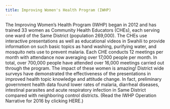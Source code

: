 ```yaml
---
title: Improving Women's Health Program (IWHP)
---
```

The Improving Women’s Health Program (IWHP) began in 2012 and has trained 33 women as Community Health Educators (CHEs), each serving one ward of the Same District (population 269,000). The CHEs use interactive presentations as well as educational videos in Swahili to provide information on such basic topics as hand washing, purifying water, and mosquito nets use to prevent malaria. Each CHE conducts 12 meetings per month with attendance now averaging over 17,000 people per month. In total, over 700,000 people have attended over 16,000 meetings carried out through the program. The impact of these women is amazing! District wide surveys have demonstrated the effectiveness of the presentations in improved health topic knowledge and attitude change. In fact, preliminary government health data found lower rates of malaria, diarrheal diseases, intestinal parasites and acute respiratory infection in Same District compared with neighboring control districts. (Read the IWHP Operation Narrative for 2016 by clicking HERE.)